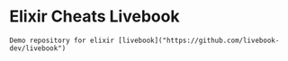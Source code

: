 Elixir Cheats Livebook
=================
    Demo repository for elixir [livebook]("https://github.com/livebook-dev/livebook")